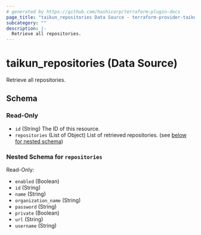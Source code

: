 ```yaml
---
# generated by https://github.com/hashicorp/terraform-plugin-docs
page_title: "taikun_repositories Data Source - terraform-provider-taikun"
subcategory: ""
description: |-
  Retrieve all repositories.
---
```


# taikun_repositories (Data Source)

Retrieve all repositories.



<!-- schema generated by tfplugindocs -->
## Schema

### Read-Only

- `id` (String) The ID of this resource.
- `repositories` (List of Object) List of retrieved repositories. (see [below for nested schema](#nestedatt--repositories))

<a id="nestedatt--repositories"></a>
### Nested Schema for `repositories`

Read-Only:

- `enabled` (Boolean)
- `id` (String)
- `name` (String)
- `organization_name` (String)
- `password` (String)
- `private` (Boolean)
- `url` (String)
- `username` (String)
